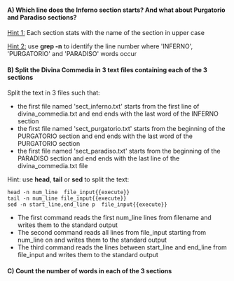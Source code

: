 #### A) Which line does the Inferno section starts? And what about Purgatorio and Paradiso sections?

<u>Hint 1:</u> Each section stats with the name of the section in upper case

<u>Hint 2:</u> use **grep -n** to identify the line number where 'INFERNO', 'PURGATORIO' and 'PARADISO' words occur


#### B) Split the Divina Commedia in 3 text files containing each of the 3 sections

Split the text in 3 files such that:
- the first file named 'sect_inferno.txt' starts from the first line of divina_commedia.txt and end ends with the last word of the INFERNO section
- the first file named 'sect_purgatorio.txt' starts from the beginning of the PURGATORIO section and end ends with the last word of the PURGATORIO section
- the first file named 'sect_paradiso.txt' starts from the beginning of the PARADISO section and end ends with the last line of the divina_commedia.txt file


Hint: use **head**, **tail** or **sed** to split the text:

```
head -n num_line  file_input{{execute}} 
tail -n num_line file_input{{execute}}
sed -n start_line,end_line p  file_input{{execute}} 
```

- The first command reads the first num_line lines from filename and writes them to the standard output 
- The second command reads all lines from file_input starting from num_line on and writes them to the standard output 
- The third command reads the lines between start_line and end_line from file_input and writes them to the standard output 

#### C) Count the number of words in each of the 3 sections



